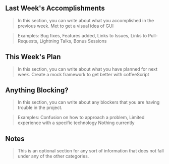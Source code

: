 ## Last Week's Accomplishments

> In this section, you can write about what you accomplished in the previous week.
	Met to get a visual idea of GUI  
	
> Examples:
> Bug fixes, Features added, Links to Issues, Links to Pull-Requests, Lightning Talks, Bonus Sessions

## This Week's Plan

> In this section, you can write about what you have planned for next week.
    Create a mock framework to get better with coffeeScript

## Anything Blocking?

> In this section, you can write about any blockers that you are having trouble in the project.

> Examples: Confusion on how to approach a problem, Limited experience with a specific technology
    Nothing currently 
    
## Notes

> This is an optional section for any sort of information that does not fall under any of the other categories.